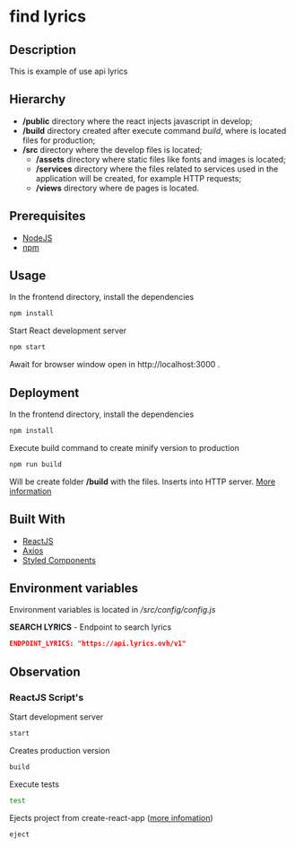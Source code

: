 # find lyrics

## Description

This is example of use api lyrics

## Hierarchy

- **/public** directory where the react injects javascript in develop;
- **/build** directory created after execute command *build*, where is located files for production;
- **/src** directory where the develop files is located;
  - **/assets** directory where static files like fonts and images is located;
  - **/services** directory where the files related to services used in the application will be created, for example HTTP requests;
  - **/views** directory where de pages is located.

## Prerequisites

- [NodeJS](https://nodejs.org)
- [npm](https://www.npmjs.com)

## Usage

In the frontend directory, install the dependencies
```bash
npm install
```
Start React development  server
```bash
npm start
```
Await for browser window open in http://localhost:3000 .

## Deployment

In the frontend directory, install the dependencies
```bash
npm install
```
Execute build command to create minify version to production
```bash
npm run build
```
Will be create folder **/build** with the files. Inserts into HTTP server.
[More information](https://create-react-app.dev/docs/deployment/)

## Built With

- [ReactJS](https://reactjs.org)
- [Axios](https://github.com/axios/axios)
- [Styled Components](https://www.styled-components.com)

## Environment variables
Environment variables is located in */src/config/config.js*

**SEARCH LYRICS** - Endpoint to search lyrics
```json
ENDPOINT_LYRICS: "https://api.lyrics.ovh/v1"
```

## Observation

### ReactJS Script's
Start development server
```bash
start
```
Creates production version
```bash
build
```
Execute tests
```bash
test
```
Ejects project from create-react-app ([more infomation](https://github.com/facebook/create-react-app/blob/master/packages/cra-template/template/README.md#npm-run-eject))
```bash
eject
```
